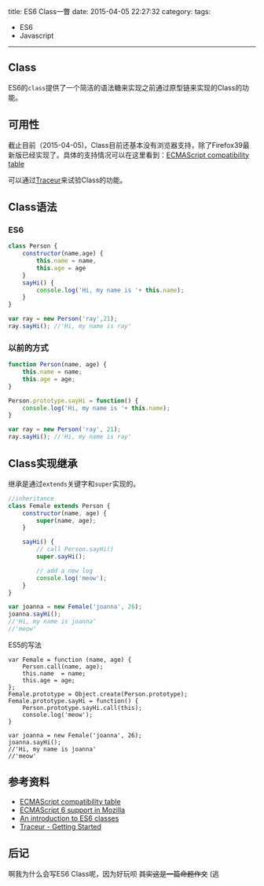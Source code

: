 title: ES6 Class一瞥
date: 2015-04-05 22:27:32
category:
tags:
- ES6
- Javascript
---

## Class
ES6的`class`提供了一个简洁的语法糖来实现之前通过原型链来实现的Class的功能。

## 可用性

截止目前（2015-04-05)，Class目前还基本没有浏览器支持，除了Firefox39最新版已经实现了。具体的支持情况可以在这里看到：[ECMAScript compatibility table](http://kangax.github.io/compat-table/es6/)

可以通过[Traceur](https://github.com/google/traceur-compiler)来试验Class的功能。

<!-- more -->

## Class语法

### ES6

```js
class Person {
    constructor(name,age) {
        this.name = name,
        this.age = age
    }
    sayHi() {
        console.log('Hi, my name is '+ this.name);
    }
}

var ray = new Person('ray',21);
ray.sayHi(); //'Hi, my name is ray'
```

### 以前的方式
```js
function Person(name, age) {
    this.name = name;
    this.age = age;
}

Person.prototype.sayHi = function() {
    console.log('Hi, my name is '+ this.name);
}

var ray = new Person('ray', 21);
ray.sayHi(); //'Hi, my name is ray'
```

## Class实现继承

继承是通过`extends`关键字和`super`实现的。

```js
//inheritance
class Female extends Person {
    constructor(name, age) {
        super(name, age);
    }

    sayHi() {
        // call Person.sayHi()
        super.sayHi();

        // add a new log
        console.log('meow');
    }
}

var joanna = new Female('joanna', 26);
joanna.sayHi();
//'Hi, my name is joanna'
//'meow'
```

ES5的写法
```
var Female = function (name, age) {
    Person.call(name, age);
    this.name  = name;
    this.age = age;
};
Female.prototype = Object.create(Person.prototype);
Female.prototype.sayHi = function() {
    Person.prototype.sayHi.call(this);
    console.log('meow');
}

var joanna = new Female('joanna', 26);
joanna.sayHi();
//'Hi, my name is joanna'
//'meow'
```

## 参考资料
- [ECMAScript compatibility table](http://kangax.github.io/compat-table/es6/)
- [ECMAScript 6 support in Mozilla](https://developer.mozilla.org/en-US/docs/Web/JavaScript/New_in_JavaScript/ECMAScript_6_support_in_Mozilla)
- [An introduction to ES6 classes](http://javascriptplayground.com/blog/2014/07/introduction-to-es6-classes-tutorial/)
- [Traceur - Getting Started](https://github.com/google/traceur-compiler/wiki/Getting-Started)


## 后记
啊我为什么会写ES6 Class呢，因为好玩呗 ~~其实这是一篇命题作文~~ (逃